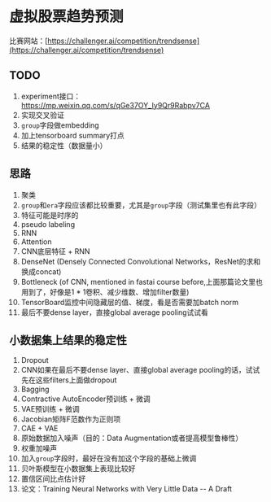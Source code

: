 # 虚拟股票趋势预测

比赛网站：[https://challenger.ai/competition/trendsense](https://challenger.ai/competition/trendsense)

## TODO

1. experiment接口：https://mp.weixin.qq.com/s/qGe37OY_Iy9Qr9Rabpv7CA
1. 实现交叉验证
1. `group`字段做embedding
1. 加上tensorboard summary打点
1. 结果的稳定性（数据量小）

## 思路

1. 聚类
1. `group`和`era`字段应该都比较重要，尤其是`group`字段（测试集里也有此字段）
1. 特征可能是时序的
1. pseudo labeling
1. RNN
1. Attention
1. CNN底层特征 + RNN
1. DenseNet (Densely Connected Convolutional Networks，ResNet的求和换成concat)
1. Bottleneck (of CNN, mentioned in fastai course before,上面那篇论文里也用到了，好像是1 * 1卷积、减少维数、增加filter数量)
1. TensorBoard监控中间隐藏层的值、梯度，看是否需要加batch norm
1. 最后不要dense layer，直接global average pooling试试看

## 小数据集上结果的稳定性

1. Dropout
1. CNN如果在最后不要dense layer、直接global average pooling的话，试试先在这些filters上面做dropout
1. Bagging
1. Contractive AutoEncoder预训练 + 微调
1. VAE预训练 + 微调
1. Jacobian矩阵F范数作为正则项
1. CAE + VAE
1. 原始数据加入噪声（目的：Data Augmentation或者提高模型鲁棒性）
1. 权重加噪声
1. 加入`group`字段时，最好在没有加这个字段的基础上微调
1. 贝叶斯模型在小数据集上表现比较好
1. 置信区间比点估计好
1. 论文：Training Neural Networks with Very Little Data -- A Draft
